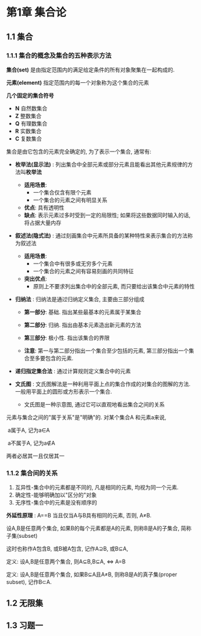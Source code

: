 # 第1章 集合论

## 1.1 集合

### 1.1.1 集合的概念及集合的五种表示方法

**集合(set)** 是由指定范围内的满足给定条件的所有对象聚集在一起构成的.

**元素(element)** 指定范围内的每一个对象称为这个集合的元素

**几个固定的集合符号**

* **N** 自然数集合
* **Z** 整数集合
* **Q** 有理数集合
* **R** 实数集合
* **C** 复数集合

集合是由它包含的元素完全确定的, 为了表示一个集合, 通常有:

* **枚举法(显示法)** : 列出集合中全部元素或部分元素且能看出其他元素规律的方法叫**枚举法**

  * **适用场景**:
    * 一个集合仅含有限个元素
    * 一个集合的元素之间有明显关系
  * **优点**: 具有透明性
  * **缺点**: 表示元素过多时受到一定的局限性; 如果将这些数据同时输入的话, 将占据大量内存

* **叙述法(隐式法)** : 通过刻画集合中元素所具备的某种特性来表示集合的方法称为叙述法

  * **适用场景**: 
    * 一个集合中有很多或无穷多个元素
    * 一个集合的元素之间有容易刻画的共同特征
  * **突出优点**:
    * 原则上不要求列出集合中的全部元素, 而只要给出该集合中元素的特性

* **归纳法** : 归纳法是通过归纳定义集合, 主要由三部分组成

  * **第一部分**: 基础. 指出某些最基本的元素属于某集合
  * **第二部分**: 归纳. 指出由基本元素造出新元素的方法

  * **第三部分**: 极小性. 指出该集合的界限

  * **注意**: 第一与第二部分指出一个集合至少包括的元素, 第三部分指出一个集合至多要包含的元素.

* **递归指定集合法** : 通过计算规则定义集合中的元素



* **文氏图** : 文氏图解法是一种利用平面上点的集合作成的对集合的图解的方法. 一般用平面上的圆形或方形表示一个集合.
  *  文氏图是一种示意图, 通过它可以直观地看出集合之间的关系



元素与集合之间的"属于关系"是"明确"的. 对某个集合A 和元素a来说,

​	a属于A, 记为a∈A

​	a不属于A, 记为a∉A

两者必居其一且仅居其一



### 1.1.2 集合间的关系

1. 互异性-集合中的元素都是不同的, 凡是相同的元素, 均视为同一个元素.
2. 确定性-能够明确加以"区分的"对象
3. 无序性-集合中的元素是没有顺序的

**外延性原理** : A==B 当且仅当A与B具有相同的元素, 否则, A≠B.



设A,B是任意两个集合, 如果B的每个元素都是A的元素, 则称B是A的子集合, 简称子集(subset)

这时也称作A包含B, 或B被A包含, 记作A⊇B, 或B⊆A,

定义: 设A,B是任意两个集合, 则A⊆B,B⊆A, <=> A=B

定义: 设A,B是任意两个集合, 如果B⊆A且A≠B, 则称B是A的真子集(proper subset), 记作B⊂A.







## 1.2 无限集

## 1.3 习题一

 